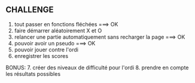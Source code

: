 ## CHALLENGE

1. tout passer en fonctions fléchées ===> OK
2. faire démarrer aléatoirement X et O
3. relancer une partie automatiquement sans recharger la page ===> OK
4. pouvoir avoir un pseudo ===> OK
5. pouvoir jouer contre l'ordi
6. enregistrer les scores

BONUS: 7. créer des niveaux de difficulté pour l'ordi 8. prendre en compte les résultats possibles
